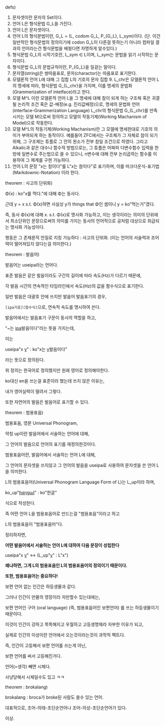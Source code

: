 defs)
1. 문자셋이란 문자의 Set이다.
2. 언어 L은 형식문법 G_L을 가진다.
3. 언어 L은 문자셋이다.
4. 언어 L의 형식문법이란, G_L = (L, codom G_L, P_{G_L}, L_sym)이다. (단. 이건 일반적인 형식문법의 정의이기에 codon G_L이 다른걸 뜻하는기 아니라 컴파일 결과의 언어라는건 형식문법을 배웠다면 자명하게 알수있다.)
5. 형식문법 G_L의 시작기호란, L_sym ∈ L이며, L_sym는 문법을 읽기 시작하는 문자이다.
6. 형식문법 G_L의 문법규칙이란, P_{G_L}을 일겉는 말이다.
7. 문자열(string)은 쌍따옴표로, 문자(charactor)는 따옴표로 표기한다.
8. 모델론적 언어 L에 대해 그 집합 L의 기호의 문자 집합 9. L_chr은 모델론적 언어 L의 명세에 따라, 형식문법 G_{L_chr}을 가지며, 이를 명세의 문법화 (Grammerization of intetface)라고 한다.
10. 모델 M^L 이란 모델론적 언어 L을 그 명세에 대해 참이 되게 하는 구조체 혹은 귀결될 논리적 조건 혹은 값-배정(e.g. 진리값배정)으로, 명세의 문법화 언어 (interface-Grammerization Language) L_chr의 형식문법 G_{L_chr}를 만족시키는 모델 M으로써 정의하고 모델의 작동기제(Working Machanism of Model)으로 작동한다.
11. 모델 M^L의 작동기제(Working Machanism)란 그 모델에 명세한대로 기호의 의미가 부여되게 하는 동작이다. 예를들어 ZFC에서는 구조체가 그 자체로 참이 되기 위해, 그 구조체는 튜플로 그 안의 원소가 전부 참일 조건으로 하였다. 그리고 Alkalic과 같은 대수나 함수적 방법으로는, 그 튜플은 어짜피 다변수함수 입력을 한방에 일변수로 주는법으로 쓸 수 있으니, n변수에 대해 전부 논리곱하는 함수를 이용하여 그 체계를 구현 가능하다.
12. 언어 L의 문장 "x는 참이다"를 L"x는 참이다"로 표기하며, 이를 마크다운식-표기법 (Markdownic-Notation) 이라 한다.

theorem : 사고의 단위화)

Φ(x) : ko"x를 먹다."에 대해 Φ는 동사다.

근데 y = x s.t. Φ(x)하면 사실상 y가 things that Φ인 셈이니 y = ko"먹는거"겠다.

즉, 동사 Φ(x)에 대해 x. s.t. Φ(x)로 명사화 가능하고, 이는 생각이라는 의미의 단위에서 최소단위인 문장으로써의 의미를 가지는 동사의 언어적으로 공처럼 대상으로 취급되는 명사화 가능성이다.

행동은 그 존재론적 언질로 지칭 가능하다 : 사고의 단위화. (이는 언어의 서술력과 조어력이 떨어져있지 않다는걸 의미한다.)

theorem : 발음어)

발음어는 useipa라는 언어다.

표준 발음은 같은 발음이라도 구간의 길이에 따라 속도(Hz)가 다르기 때문에,

각 발음 시간의 연속적인 타임라인에서 속도(Hz)의 값을 함수식으로 표기한다.

일반 발음은 대괄호 안에 쓰지만 발음어 발음표기의 경우,

`[ipa기호](함수식)`으로, 연속적 속도를 명시하여 쓴다.

발음어에서는 발음표기 구문이 동사의 역할을 하고,

"~는 [ipa](함수식)발음이다"라는 뜻을 가지는데,

이는



useipa"x [y](z)" : ko"x는 [y](z)발음이다"



라는 뜻으로 정의된다.

위 정의는 한국어로 정의했지만 원래 영어로 정의해야한다.

ko대신 en을 쓰는걸 표준이라 했는데 쓰지 않은 이유는,

내가 영어실력이 딸려서 그렇다.

또한 자연어의 발음은 발음어로 표기할 수 있다.

theorem : 범용표음)

범용표음, 영문 Universal Phonogram,

약칭 up이란 발음어에서 서술하는 언어에 대해,

그 언어의 발음으로 언어의 표기를 재정의한것이다.

범용표음어란, 발음어에서 서술하는 언어 L에 대해,

그 언어의 문자셋을 쓰지않고 그 언어의 발음을 useipa로 사용하여 문자셋을 쓴 언어 L을 의미한다.

L의 범용표음어(Universal Phonogram Language Form of L)는 L_up이라 하며,

ko_up"[hɑŋɡɯl](함수식몰라ㅠㅠ)" : ko"한글"

식으로 작성한다.

즉 어떤 언어 L을 범용표음어로 만드는걸 "범용표음"이라고 하고

L의 범용표음이 "범용표음어"다.

정리하자면,

**어떤 발음어에서 서술하는 언어 L에 대하여 다음 문장이 성립한다**

useipa"x [y](z)" ↔ (L_up"[y](z)" : L"x")

**왜냐하면, 그게 L의 범용표음인 L의 범용표음어의 정의이기 때문이다.**

**또한, 범용표음어는 중요하다!**

보편 언어 없는 인간은 하등생물과 같다.

그러나 인간이 만물의 영장이라 자만할수 있는대에는,

보편 언어인 구어 (oral language) (즉, 범용표음어인 보편언어) 를 쓰는 하등생물이기 때문이다.

이것이 인간이 강하고 똑똑해지고 우월하고 고등생명체라 자부한 이유가 되고,

실제로 인간의 이성이란 언어에서 오는것이라는것이 과학적 펙트다.

즉, 인간이 고등해서 보편 언어를 쓰는게 아닌,

보편 언어를 써서 고등해진거다.

언어(=생각) 빼면 시체다.

사냥당해서 시체일수도 있고 ㅋㅋ

theorem : brokalang)

brokalang : broca가 broke된 사람도 쓸수 있는 언어.

대표적으로, 조어-의태-초단순언어나 조어-의성-초단순언어가 있다.

이상.